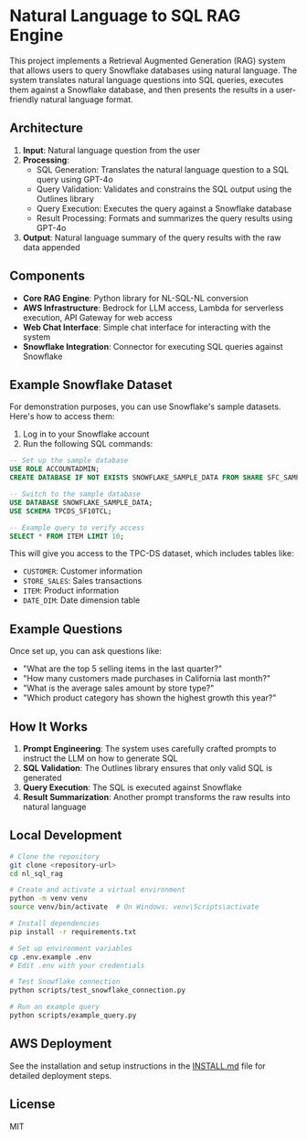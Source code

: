 # Natural Language to SQL RAG Engine

This project implements a Retrieval Augmented Generation (RAG) system that allows users to query Snowflake databases using natural language. The system translates natural language questions into SQL queries, executes them against a Snowflake database, and then presents the results in a user-friendly natural language format.

## Architecture

1. **Input**: Natural language question from the user
2. **Processing**:
   - SQL Generation: Translates the natural language question to a SQL query using GPT-4o
   - Query Validation: Validates and constrains the SQL output using the Outlines library
   - Query Execution: Executes the query against a Snowflake database
   - Result Processing: Formats and summarizes the query results using GPT-4o
3. **Output**: Natural language summary of the query results with the raw data appended

## Components

- **Core RAG Engine**: Python library for NL-SQL-NL conversion
- **AWS Infrastructure**: Bedrock for LLM access, Lambda for serverless execution, API Gateway for web access
- **Web Chat Interface**: Simple chat interface for interacting with the system
- **Snowflake Integration**: Connector for executing SQL queries against Snowflake

## Example Snowflake Dataset

For demonstration purposes, you can use Snowflake's sample datasets. Here's how to access them:

1. Log in to your Snowflake account
2. Run the following SQL commands:

```sql
-- Set up the sample database
USE ROLE ACCOUNTADMIN;
CREATE DATABASE IF NOT EXISTS SNOWFLAKE_SAMPLE_DATA FROM SHARE SFC_SAMPLES.SAMPLE_DATA;

-- Switch to the sample database
USE DATABASE SNOWFLAKE_SAMPLE_DATA;
USE SCHEMA TPCDS_SF10TCL;

-- Example query to verify access
SELECT * FROM ITEM LIMIT 10;
```

This will give you access to the TPC-DS dataset, which includes tables like:
- `CUSTOMER`: Customer information
- `STORE_SALES`: Sales transactions
- `ITEM`: Product information
- `DATE_DIM`: Date dimension table

## Example Questions

Once set up, you can ask questions like:

- "What are the top 5 selling items in the last quarter?"
- "How many customers made purchases in California last month?"
- "What is the average sales amount by store type?"
- "Which product category has shown the highest growth this year?"

## How It Works

1. **Prompt Engineering**: The system uses carefully crafted prompts to instruct the LLM on how to generate SQL
2. **SQL Validation**: The Outlines library ensures that only valid SQL is generated
3. **Query Execution**: The SQL is executed against Snowflake
4. **Result Summarization**: Another prompt transforms the raw results into natural language

## Local Development

```bash
# Clone the repository
git clone <repository-url>
cd nl_sql_rag

# Create and activate a virtual environment
python -m venv venv
source venv/bin/activate  # On Windows: venv\Scripts\activate

# Install dependencies
pip install -r requirements.txt

# Set up environment variables
cp .env.example .env
# Edit .env with your credentials

# Test Snowflake connection
python scripts/test_snowflake_connection.py

# Run an example query
python scripts/example_query.py
```

## AWS Deployment

See the installation and setup instructions in the [INSTALL.md](./INSTALL.md) file for detailed deployment steps.

## License

MIT
